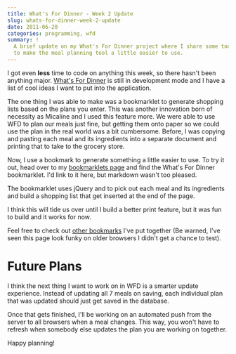 ```yaml
---
title: What's For Dinner - Week 2 Update
slug: whats-for-dinner-week-2-update
date: 2011-06-20
categories: programming, wfd
summary: !
  A brief update on my What's For Dinner project where I share some tools I made
  to make the meal planning tool a little easier to use.
---
```


I got even **less** time to code on anything this week, so there hasn't been anything major. [What's For Dinner](http://wfd.thedahv.com/) is still in development mode and I have a list of cool ideas I want to put into the application.

The one thing I was able to make was a bookmarklet to generate shopping lists based on the plans you enter. This was another innovation born of necessity as Micaline and I used this feature more. We were able to use WFD to plan our meals just fine, but getting them onto paper so we could use the plan in the real world was a bit cumbersome. Before, I was copying and pasting each meal and its ingredients into a separate document and printing that to take to the grocery store.

Now, I use a bookmark to generate something a little easier to use. To try it out, head over to my [bookmarklets page](http://dl.dropbox.com/u/11288811/personal_ideas/bookmarklets/bookmarklets.html) and find the What's For Dinner bookmarklet. I'd link to it here, but markdown wasn't too pleased.

The bookmarklet uses jQuery and to pick out each meal and its ingredients and build a shopping list that get inserted at the end of the page.

I think this will tide us over until I build a better print feature, but it was fun to build and it works for now.

Feel free to check out [other bookmarks](http://dl.dropbox.com/u/11288811/personal_ideas/bookmarklets/bookmarklets.html) I've put together (Be warned, I've seen this page look funky on older browsers I didn't get a chance to test).

# Future Plans

I think the next thing I want to work on in WFD is a smarter update experience. Instead of updating all 7 meals on saving, each individual plan that was updated should just get saved in the database.

Once that gets finished, I'll be working on an automated push from the server to all browsers when a meal changes. This way, you won't have to refresh when somebody else updates the plan you are working on together.

Happy planning!
